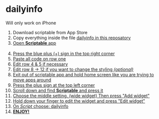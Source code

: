 # dailyinfo

Will only work on iPhone

<ol>
  <li>Download scriptable from App Store</li>
  <li>Copy everything inside the file <u>dailyinfo<u> in this reposatory</li>
  <li>Open <b>Scriptable</b> app</li>
  <br>
  <li>Press the blue plus (+) sign in the top right corner</li>
  <li>Paste all code on row one</li>
  <li>Edit row 4 & 5 if necessary</li>
  <li>Edit row 8 -> 12 if you want to change the styling <i>(optional)</i></li>
  <li>Exit out of scriptable app and hold home screen like you are trying to move apps around</li>
  <li>Press the plus sign at the top left corner</li>
  <li>Scroll down and find <b>Scriptable</b> and press it</li>
  <li>Choose the middle setting. (wide widget) Then press "Add widget"</li>
  <li>Hold down your finger to edit the widget and press "Edit widget"</li>
  <li>On <i>Script</i> choose: <u>dailyinfo<u></li>
  <li><b>ENJOY!</b></li>
 </ol>
